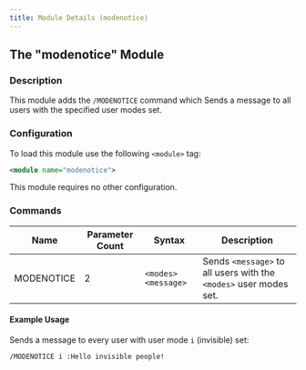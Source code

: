 ```yaml
---
title: Module Details (modenotice)
---
```


## The "modenotice" Module

### Description

This module adds the `/MODENOTICE` command which Sends a message to all users with the specified user modes set.


### Configuration

To load this module use the following `<module>` tag:

```xml
<module name="modenotice">
```

This module requires no other configuration.

### Commands

Name       | Parameter Count | Syntax              | Description
---------- | --------------- | ------------------- | -----------
MODENOTICE | 2               | `<modes> <message>` | Sends `<message>` to all users with the `<modes>` user modes set.

#### Example Usage

Sends a message to every user with user mode `i` (invisible) set:

```plaintext
/MODENOTICE i :Hello invisible people!
```
